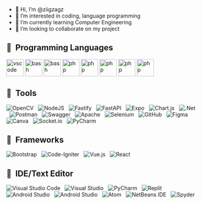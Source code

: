 - 👋 Hi, I’m @ziigzagz
- 👀 I’m interested in coding, language programming
- 🌱 I’m currently learning Computer Engineering
- 💞️ I’m looking to collaborate on my project


<!---
ziigzagz/ziigzagz is a ✨ special ✨ repository because its `README.md` (this file) appears on your GitHub profile.
You can click the Preview link to take a look at your changes.
--->
<h2> 🚀 &nbsp;Programming Languages</h2>
<p align="left">
<img src="https://cdn4.iconfinder.com/data/icons/logos-brands-in-colors/404/c_logo-512.png" alt="vscode" width="45" height="45"/>
<img src="https://cdn4.iconfinder.com/data/icons/logos-and-brands/512/267_Python_logo-512.png" alt="bash" width="45" height="45"/>
<img src="https://cdn.jsdelivr.net/gh/devicons/devicon/icons/php/php-original.svg" alt="bash" width="45" height="45"/>
<img src="https://cdn2.iconfinder.com/data/icons/designer-skills/128/code-programming-javascript-software-develop-command-language-512.png" alt="php" width="45" height="45"/>
<img src="https://cdn4.iconfinder.com/data/icons/logos-3/181/MySQL-256.png" alt="php" width="45" height="45"/>
<img src="https://cdn4.iconfinder.com/data/icons/logos-and-brands/512/181_Java_logo_logos-256.png" alt="php" width="45" height="45"/>
<img src="https://cdn1.iconfinder.com/data/icons/logotypes/32/badge-html-5-512.png" alt="php" width="45" height="45"/>
<img src="https://cdn1.iconfinder.com/data/icons/hawcons/32/700035-icon-77-document-file-css-512.png" alt="php" width="45" height="45"/>
</p>

<h2> 🚀 &nbsp;Tools</h2>

![OpenCV](https://img.shields.io/badge/opencv-%23white.svg?style=for-the-badge&logo=opencv&logoColor=white)
&nbsp;
![NodeJS](https://img.shields.io/badge/node.js-6DA55F?style=for-the-badge&logo=node.js&logoColor=white)
&nbsp;
![Fastify](https://img.shields.io/badge/fastify-%23000000.svg?style=for-the-badge&logo=fastify&logoColor=white)
&nbsp;
![FastAPI](https://img.shields.io/badge/FastAPI-005571?style=for-the-badge&logo=fastapi)
&nbsp;
![Expo](https://img.shields.io/badge/expo-1C1E24?style=for-the-badge&logo=expo&logoColor=#D04A37)
&nbsp;
![Chart.js](https://img.shields.io/badge/chart.js-F5788D.svg?style=for-the-badge&logo=chart.js&logoColor=white)
&nbsp;
![.Net](https://img.shields.io/badge/.NET-5C2D91?style=for-the-badge&logo=.net&logoColor=white)
&nbsp;
![Postman](https://img.shields.io/badge/Postman-FF6C37?style=for-the-badge&logo=postman&logoColor=white)
&nbsp;
![Swagger](https://img.shields.io/badge/-Swagger-%23Clojure?style=for-the-badge&logo=swagger&logoColor=white)
&nbsp;
![Apache](https://img.shields.io/badge/apache-%23D42029.svg?style=for-the-badge&logo=apache&logoColor=white)
&nbsp;
![Selenium](https://img.shields.io/badge/-selenium-%43B02A?style=for-the-badge&logo=selenium&logoColor=white)
&nbsp;
![GitHub](https://img.shields.io/badge/github-%23121011.svg?style=for-the-badge&logo=github&logoColor=white)
&nbsp;
![Figma](https://img.shields.io/badge/figma-%23F24E1E.svg?style=for-the-badge&logo=figma&logoColor=white)
&nbsp;
![Canva](https://img.shields.io/badge/Canva-%2300C4CC.svg?style=for-the-badge&logo=Canva&logoColor=white)
&nbsp;
![Socket.io](https://img.shields.io/badge/Socket.io-black?style=for-the-badge&logo=socket.io&badgeColor=010101)
&nbsp;
![PyCharm](https://img.shields.io/badge/pycharm-143?style=for-the-badge&logo=pycharm&logoColor=black&color=black&labelColor=green)
&nbsp;


<h2> 🚀 &nbsp;Frameworks</h2>

![Bootstrap](https://img.shields.io/badge/bootstrap-%23563D7C.svg?style=for-the-badge&logo=bootstrap&logoColor=white)
&nbsp;
![Code-Igniter](https://img.shields.io/badge/CodeIgniter-%23EF4223.svg?style=for-the-badge&logo=codeIgniter&logoColor=white)
&nbsp;
![Vue.js](https://img.shields.io/badge/vuejs-%2335495e.svg?style=for-the-badge&logo=vuedotjs&logoColor=%234FC08D)
&nbsp;
![React](https://img.shields.io/badge/react-%2320232a.svg?style=for-the-badge&logo=react&logoColor=%2361DAFB)
&nbsp;

<h2> 🚀 &nbsp;IDE/Text Editor</h2>

![Visual Studio Code](https://img.shields.io/badge/Visual%20Studio%20Code-0078d7.svg?style=for-the-badge&logo=visual-studio-code&logoColor=white)
&nbsp;
![Visual Studio](https://img.shields.io/badge/Visual%20Studio-5C2D91.svg?style=for-the-badge&logo=visual-studio&logoColor=white)
&nbsp;
![PyCharm](https://img.shields.io/badge/pycharm-143?style=for-the-badge&logo=pycharm&logoColor=black&color=black&labelColor=green)
&nbsp;
![Replit](https://img.shields.io/badge/Replit-DD1200?style=for-the-badge&logo=Replit&logoColor=white)
&nbsp;
![Android Studio](https://img.shields.io/badge/Android%20Studio-3DDC84.svg?style=for-the-badge&logo=android-studio&logoColor=white)
&nbsp;
![Android Studio](https://img.shields.io/badge/Android%20Studio-3DDC84.svg?style=for-the-badge&logo=android-studio&logoColor=white)
&nbsp;
![Atom](https://img.shields.io/badge/Atom-%2366595C.svg?style=for-the-badge&logo=atom&logoColor=white)
&nbsp;
![NetBeans IDE](https://img.shields.io/badge/NetBeansIDE-1B6AC6.svg?style=for-the-badge&logo=apache-netbeans-ide&logoColor=white)
&nbsp;
![Spyder](https://img.shields.io/badge/Spyder-838485?style=for-the-badge&logo=spyder%20ide&logoColor=maroon)
&nbsp;


